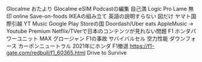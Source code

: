


Glocalme
おたより
Glocalme
eSIM
Podcastの編集
自己満
Logic Pro
Lame
無印 online
Save-on-foods
IKEAの組み立て
英語の説明すらない 図だけ
ヤマト国際引越
YT Music
Google Play Storeの国
Doordash/Uber eats
AppleMusic -> Youtube Premium
Netflix/TVerで日本のコンテンツが見れない問題
F1
ホンダパワーユニット
MAX
グロージャン
F1の事故
サバイバルセル
空力性能
ダウンフォース
カーボンニュートラル
2021年にホンダ F1撤退
https://f1-gate.com/redbull/f1_60365.html
Drive to Survive
